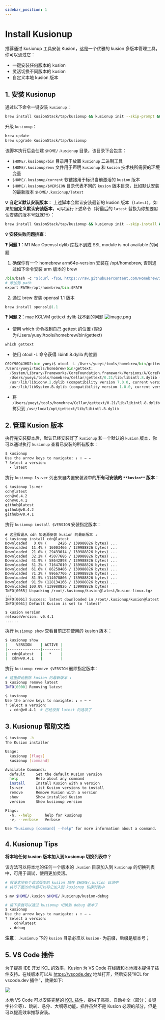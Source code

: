 ```yaml
---
sidebar_position: 1
---
```


# Install Kusionup

推荐通过 kusionup 工具安装 Kusion，这是一个优雅的 kusion 多版本管理工具，你可以通过它：

- 一键安装任何版本的 kusion
- 灵活切换不同版本的 kusion
- 自定义本地 kusion 版本

## 1. 安装 Kusionup

通过以下命令一键安装 `kusionup`：

```bash
brew install KusionStack/tap/kusionup && kusionup init --skip-prompt && source $HOME/.kusionup/env
```

升级 `kusionup`：
```bash
brew update
brew upgrade KusionStack/tap/kusionup
```

该脚本执行后会创建 `$HOME/.kusionup` 目录，该目录下会包含：

- `$HOME/.kusionup/bin` 目录用于放置 `kusionup` 二进制工具
- `$HOME/.kusionup/env` 文件用于声明 `kusionup` 和 `kusion` 技术栈所需要的环境变量
- `$HOME/.kusionup/current` 软链接用于标识当前激活的 `kusion` 版本
- `$HOME/.kusionup/$VERSION` 目录代表不同的 `kusion` 版本目录，比如默认安装的最新版本 `$HOME/.kusionup/latest`

**💡 自定义默认安装版本**： 上述脚本会默认安装最新的 kusion 版本（`latest`），如果想**自定义默认安装版本**，可以运行下述命令（将最后的 `latest` 替换为你想要默认安装的版本号就就行）：

```bash
brew install KusionStack/tap/kusionup && kusionup init --skip-install && source $HOME/.kusionup/env && kusionup reinstall latest
```

**💡 安装失败问题排查**：

**❓ 问题 1**：M1 Mac Openssl dylib 库找不到或 SSL module is not available 的问题

1. 确保你有一个 homebrew arm64e-version  安装在 /opt/homebrew, 否则通过如下命令安装 arm 版本的 brew

```python
/bin/bash -c "$(curl -fsSL https://raw.githubusercontent.com/Homebrew/install/HEAD/install.sh)"
# 添加到 path
export PATH=/opt/homebrew/bin:$PATH
```

2. 通过 brew 安装 openssl 1.1 版本

```python
brew install openssl@1.1
```

**❓ 问题 2**：mac KCLVM gettext dylib 找不到的问题 ![image.png](https://intranetproxy.alipay.com/skylark/lark/0/2022/png/317257/1646538731635-b1e290a5-465d-4838-b8d1-7f22cb48e267.png#clientId=uc50abf48-5ee8-4&crop=0&crop=0&crop=1&crop=1&from=paste&height=200&id=ub5ce78d1&margin=%5Bobject%20Object%5D&name=image.png&originHeight=400&originWidth=1158&originalType=binary&ratio=1&rotation=0&showTitle=false&size=238920&status=done&style=none&taskId=ue75303e6-140d-450f-84de-464da45a473&title=&width=579)

- 使用 which 命令找到自己 gettext 的位置 (假设为/Users/yueyi/tools/homebrew/bin/gettext)

```python
which gettext
```

- 使用 otool -L 命令获得 libintl.8.dylib 的位置

```python
C02Y90Q4JHD2:bin yueyi$ otool -L /Users/yueyi/tools/homebrew/bin/gettext
/Users/yueyi/tools/homebrew/bin/gettext:
  /System/Library/Frameworks/CoreFoundation.framework/Versions/A/CoreFoundation (compatibility version 150.0.0, current version 1675.129.0)
  /Users/yueyi/tools/homebrew/Cellar/gettext/0.21/lib/libintl.8.dylib (compatibility version 11.0.0, current version 11.0.0)
  /usr/lib/libiconv.2.dylib (compatibility version 7.0.0, current version 7.0.0)
  /usr/lib/libSystem.B.dylib (compatibility version 1.0.0, current version 1281.100.1)
```

- 将  `/Users/yueyi/tools/homebrew/Cellar/gettext/0.21/lib/libintl.8.dylib` 拷贝到 `/usr/local/opt/gettext/lib/libintl.8.dylib`

## 2. 管理 Kusion 版本

执行完安装脚本后，默认已经安装好了 `kusionup` 和一个默认的 `kusion` 版本，你可以通过执行 `kusionup` 查看已安装的所有版本：

```bash
$ kusionup
Use the arrow keys to navigate: ↓ ↑ → ←
? Select a version:
  ▸ latest
```

执行 `kusionup ls-ver` 列出来自内置安装源中的**所有可安装的 **`**kusion**`** 版本**：

```bash
$ kusionup ls-ver
cdn@latest
cdn@v0.4.2
cdn@v0.4.1
github@latest
github@v0.4.2
github@v0.4.1
```

执行 `kusionup install $VERSION` 安装指定版本：

```shell
# 这里假设从 cdn 加速源安装 kusion 的最新版本 ↓
$ kusionup install cdn@latest
Downloaded   0.0% (     2426 / 139988826 bytes) ...
Downloaded  11.4% ( 16003466 / 139988826 bytes) ...
Downloaded  21.0% ( 29433014 / 139988826 bytes) ...
Downloaded  32.2% ( 45077686 / 139988826 bytes) ...
Downloaded  41.9% ( 58642898 / 139988826 bytes) ...
Downloaded  51.2% ( 71647010 / 139988826 bytes) ...
Downloaded  61.6% ( 86258486 / 139988826 bytes) ...
Downloaded  71.2% ( 99667706 / 139988826 bytes) ...
Downloaded  81.5% (114078806 / 139988826 bytes) ...
Downloaded  91.5% (128134166 / 139988826 bytes) ...
Downloaded 100.0% (139988826 / 139988826 bytes)
INFO[0055] Unpacking /root/.kusionup/kusion@latest/kusion-linux.tgz ...
INFO[0061] Success: latest downloaded in /root/.kusionup/kusion@latest
INFO[0061] Default Kusion is set to 'latest'

$ kusion version
releaseVersion: v0.4.1
......
```

执行 `kusionup show` 查看目前正在使用的 kusion 版本：

```bash
$ kusionup show
|    VERSION    | ACTIVE |
|---------------|--------|
|  cdn@latest   |   *    |
|  cdn@v0.4.1   |        |
```

执行 `kusionup remove $VERSION` 删除指定版本：

```bash
# 这里假设删除 kusion 的最新版本 ↓
$ kusionup remove latest
INFO[0000] Removing latest

$ kusionup
Use the arrow keys to navigate: ↓ ↑ → ←
? Select a version:
  ▸ cdn@v0.4.1  # 已经没有 latest 的选项了
```

## 3. Kusionup 帮助文档

```bash
$ kusionup -h
The Kusion installer

Usage:
  kusionup [flags]
  kusionup [command]

Available Commands:
  default     Set the default Kusion version
  help        Help about any command
  install     Install Kusion with a version
  ls-ver      List Kusion versions to install
  remove      Remove Kusion with a version
  show        Show installed Kusion
  version     Show kusionup version

Flags:
  -h, --help      help for kusionup
  -v, --verbose   Verbose

Use "kusionup [command] --help" for more information about a command.
```

## 4. Kusionup Tips

**将本地任何 kusion 版本加入到 kusionup 切换列表中？**

该方法可以将本地的任何一个版本的 `.kusion` 目录加入到 `kusionup` 的切换列表中，可用于调试，使用更加灵活。

```bash
# 假设本地有个调试版本的 kusion 放在 $HOME/.kusion 目录中
# 执行下面的命令后可以将它加入到 kusionup 切换列表中

$ mv $HOME/.kusion $HOME/.kusionup/kusion-debug

# 接下来就可以通过 kusionup 切换到 debug 版本了
$ kusionup
Use the arrow keys to navigate: ↓ ↑ → ←
? Select a version:
    cdn@latest
  ▸ debug
```

**注意**：`.kusionup` 下的 `kusion` 目录必须以 `kusion-` 为前缀，后缀是版本号；

## 5. VS Code 插件

为了提高 IDE 开发 KCL 的效率，Kusion 为 VS Code 在线版和本地版本提供了插件支持。在线版本可以从 https://vscode.dev 地址打开，然后安装“KCL for vscode.dev 插件”，效果如下:

![](./images/ide-vscode.png)

本地 VS Code 可以安装完整的 [KCL 插件](https://marketplace.visualstudio.com/items?itemName=kcl.kcl-vscode-extension)，提供了高亮、自动补全（部分：关键字补全等）、跳转、悬停、大纲等功能。插件虽然不是 Kusion 必须的部分，但是可以提高效率推荐安装。
